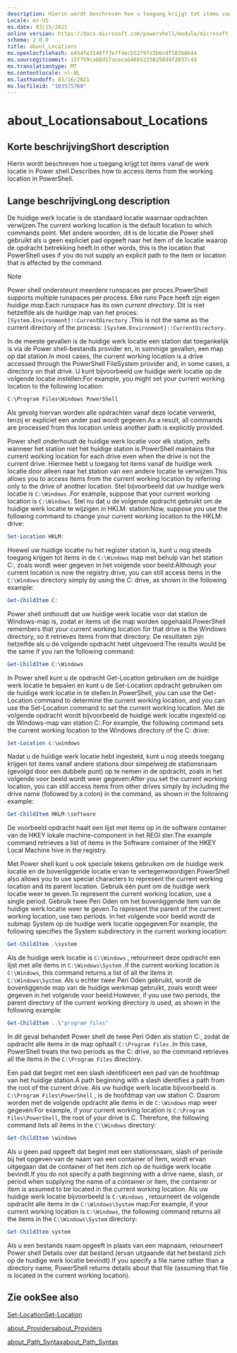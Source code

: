 ```yaml
---
description: Hierin wordt beschreven hoe u toegang krijgt tot items vanaf de werk locatie in Power shell.
Locale: en-US
ms.date: 03/15/2021
online version: https://docs.microsoft.com/powershell/module/microsoft.powershell.core/about/about_locations?view=powershell-7.2&WT.mc_id=ps-gethelp
schema: 2.0.0
title: about_Locations
ms.openlocfilehash: e454fe3148ff3e7fdecb52f9fd3b6cdf583b8644
ms.sourcegitcommit: 15f759ca68d17acecab46b52250298d4f2037c4d
ms.translationtype: MT
ms.contentlocale: nl-NL
ms.lasthandoff: 03/16/2021
ms.locfileid: "103575760"
---
```

# <a name="about_locations"></a><span data-ttu-id="cb4e8-103">about_Locations</span><span class="sxs-lookup"><span data-stu-id="cb4e8-103">about_Locations</span></span>

## <a name="short-description"></a><span data-ttu-id="cb4e8-104">Korte beschrijving</span><span class="sxs-lookup"><span data-stu-id="cb4e8-104">Short description</span></span>
<span data-ttu-id="cb4e8-105">Hierin wordt beschreven hoe u toegang krijgt tot items vanaf de werk locatie in Power shell.</span><span class="sxs-lookup"><span data-stu-id="cb4e8-105">Describes how to access items from the working location in PowerShell.</span></span>

## <a name="long-description"></a><span data-ttu-id="cb4e8-106">Lange beschrijving</span><span class="sxs-lookup"><span data-stu-id="cb4e8-106">Long description</span></span>

<span data-ttu-id="cb4e8-107">De huidige werk locatie is de standaard locatie waarnaar opdrachten verwijzen.</span><span class="sxs-lookup"><span data-stu-id="cb4e8-107">The current working location is the default location to which commands point.</span></span>
<span data-ttu-id="cb4e8-108">Met andere woorden, dit is de locatie die Power shell gebruikt als u geen expliciet pad opgeeft naar het item of de locatie waarop de opdracht betrekking heeft.</span><span class="sxs-lookup"><span data-stu-id="cb4e8-108">In other words, this is the location that PowerShell uses if you do not supply an explicit path to the item or location that is affected by the command.</span></span>

> [!NOTE]
> <span data-ttu-id="cb4e8-109">Power shell ondersteunt meerdere runspaces per proces.</span><span class="sxs-lookup"><span data-stu-id="cb4e8-109">PowerShell supports multiple runspaces per process.</span></span> <span data-ttu-id="cb4e8-110">Elke runs Pace heeft zijn eigen _huidige map_.</span><span class="sxs-lookup"><span data-stu-id="cb4e8-110">Each runspace has its own _current directory_.</span></span> <span data-ttu-id="cb4e8-111">Dit is niet hetzelfde als de huidige map van het proces: `[System.Environment]::CurrentDirectory` .</span><span class="sxs-lookup"><span data-stu-id="cb4e8-111">This is not the same as the current directory of the process: `[System.Environment]::CurrentDirectory`.</span></span>

<span data-ttu-id="cb4e8-112">In de meeste gevallen is de huidige werk locatie een station dat toegankelijk is via de Power shell-bestands provider en, in sommige gevallen, een map op dat station.</span><span class="sxs-lookup"><span data-stu-id="cb4e8-112">In most cases, the current working location is a drive accessed through the PowerShell FileSystem provider and, in some cases, a directory on that drive.</span></span>
<span data-ttu-id="cb4e8-113">U kunt bijvoorbeeld uw huidige werk locatie op de volgende locatie instellen:</span><span class="sxs-lookup"><span data-stu-id="cb4e8-113">For example, you might set your current working location to the following location:</span></span>

```powershell
C:\Program Files\Windows PowerShell
```

<span data-ttu-id="cb4e8-114">Als gevolg hiervan worden alle opdrachten vanaf deze locatie verwerkt, tenzij er expliciet een ander pad wordt gegeven.</span><span class="sxs-lookup"><span data-stu-id="cb4e8-114">As a result, all commands are processed from this location unless another path is explicitly provided.</span></span>

<span data-ttu-id="cb4e8-115">Power shell onderhoudt de huidige werk locatie voor elk station, zelfs wanneer het station niet het huidige station is.</span><span class="sxs-lookup"><span data-stu-id="cb4e8-115">PowerShell maintains the current working location for each drive even when the drive is not the current drive.</span></span> <span data-ttu-id="cb4e8-116">Hiermee hebt u toegang tot items vanaf de huidige werk locatie door alleen naar het station van een andere locatie te verwijzen.</span><span class="sxs-lookup"><span data-stu-id="cb4e8-116">This allows you to access items from the current working location by referring only to the drive of another location.</span></span>
<span data-ttu-id="cb4e8-117">Stel bijvoorbeeld dat uw huidige werk locatie is `C:\Windows` .</span><span class="sxs-lookup"><span data-stu-id="cb4e8-117">For example, suppose that your current working location is `C:\Windows`.</span></span> <span data-ttu-id="cb4e8-118">Stel nu dat u de volgende opdracht gebruikt om de huidige werk locatie te wijzigen in HKLM: station:</span><span class="sxs-lookup"><span data-stu-id="cb4e8-118">Now, suppose you use the following command to change your current working location to the HKLM: drive:</span></span>

```powershell
Set-Location HKLM:
```

<span data-ttu-id="cb4e8-119">Hoewel uw huidige locatie nu het register station is, kunt u nog steeds toegang krijgen tot items in de `C:\Windows` map met behulp van het station C:, zoals wordt weer gegeven in het volgende voor beeld:</span><span class="sxs-lookup"><span data-stu-id="cb4e8-119">Although your current location is now the registry drive, you can still access items in the `C:\Windows` directory simply by using the C: drive, as shown in the following example:</span></span>

```powershell
Get-ChildItem C:
```

<span data-ttu-id="cb4e8-120">Power shell onthoudt dat uw huidige werk locatie voor dat station de Windows-map is, zodat er items uit die map worden opgehaald.</span><span class="sxs-lookup"><span data-stu-id="cb4e8-120">PowerShell remembers that your current working location for that drive is the Windows directory, so it retrieves items from that directory.</span></span> <span data-ttu-id="cb4e8-121">De resultaten zijn hetzelfde als u de volgende opdracht hebt uitgevoerd:</span><span class="sxs-lookup"><span data-stu-id="cb4e8-121">The results would be the same if you ran the following command:</span></span>

```powershell
Get-ChildItem C:\Windows
```

<span data-ttu-id="cb4e8-122">In Power shell kunt u de opdracht Get-Location gebruiken om de huidige werk locatie te bepalen en kunt u de Set-Location opdracht gebruiken om de huidige werk locatie in te stellen.</span><span class="sxs-lookup"><span data-stu-id="cb4e8-122">In PowerShell, you can use the Get-Location command to determine the current working location, and you can use the Set-Location command to set the current working location.</span></span> <span data-ttu-id="cb4e8-123">Met de volgende opdracht wordt bijvoorbeeld de huidige werk locatie ingesteld op de Windows-map van station C:.</span><span class="sxs-lookup"><span data-stu-id="cb4e8-123">For example, the following command sets the current working location to the Windows directory of the C: drive:</span></span>

```powershell
Set-Location c:\windows
```

<span data-ttu-id="cb4e8-124">Nadat u de huidige werk locatie hebt ingesteld, kunt u nog steeds toegang krijgen tot items vanaf andere stations door simpelweg de stationsnaam (gevolgd door een dubbele punt) op te nemen in de opdracht, zoals in het volgende voor beeld wordt weer gegeven:</span><span class="sxs-lookup"><span data-stu-id="cb4e8-124">After you set the current working location, you can still access items from other drives simply by including the drive name (followed by a colon) in the command, as shown in the following example:</span></span>

```powershell
Get-ChildItem HKLM:\software
```

<span data-ttu-id="cb4e8-125">De voorbeeld opdracht haalt een lijst met items op in de software container van de HKEY lokale machine-component in het REGI ster.</span><span class="sxs-lookup"><span data-stu-id="cb4e8-125">The example command retrieves a list of items in the Software container of the HKEY Local Machine hive in the registry.</span></span>

<span data-ttu-id="cb4e8-126">Met Power shell kunt u ook speciale tekens gebruiken om de huidige werk locatie en de bovenliggende locatie ervan te vertegenwoordigen.</span><span class="sxs-lookup"><span data-stu-id="cb4e8-126">PowerShell also allows you to use special characters to represent the current working location and its parent location.</span></span> <span data-ttu-id="cb4e8-127">Gebruik één punt om de huidige werk locatie weer te geven.</span><span class="sxs-lookup"><span data-stu-id="cb4e8-127">To represent the current working location, use a single period.</span></span> <span data-ttu-id="cb4e8-128">Gebruik twee Peri Oden om het bovenliggende item van de huidige werk locatie weer te geven.</span><span class="sxs-lookup"><span data-stu-id="cb4e8-128">To represent the parent of the current working location, use two periods.</span></span> <span data-ttu-id="cb4e8-129">In het volgende voor beeld wordt de submap System op de huidige werk locatie opgegeven:</span><span class="sxs-lookup"><span data-stu-id="cb4e8-129">For example, the following specifies the System subdirectory in the current working location:</span></span>

```powershell
Get-ChildItem .\system
```

<span data-ttu-id="cb4e8-130">Als de huidige werk locatie is `C:\Windows` , retourneert deze opdracht een lijst met alle items in `C:\Windows\System` .</span><span class="sxs-lookup"><span data-stu-id="cb4e8-130">If the current working location is `C:\Windows`, this command returns a list of all the items in `C:\Windows\System`.</span></span> <span data-ttu-id="cb4e8-131">Als u echter twee Peri Oden gebruikt, wordt de bovenliggende map van de huidige werkmap gebruikt, zoals wordt weer gegeven in het volgende voor beeld:</span><span class="sxs-lookup"><span data-stu-id="cb4e8-131">However, if you use two periods, the parent directory of the current working directory is used, as shown in the following example:</span></span>

```powershell
Get-ChildItem ..\"program files"
```

<span data-ttu-id="cb4e8-132">In dit geval behandelt Power shell de twee Peri Oden als station C:, zodat de opdracht alle items in de map ophaalt `C:\Program Files` .</span><span class="sxs-lookup"><span data-stu-id="cb4e8-132">In this case, PowerShell treats the two periods as the C: drive, so the command retrieves all the items in the `C:\Program Files` directory.</span></span>

<span data-ttu-id="cb4e8-133">Een pad dat begint met een slash identificeert een pad van de hoofdmap van het huidige station.</span><span class="sxs-lookup"><span data-stu-id="cb4e8-133">A path beginning with a slash identifies a path from the root of the current drive.</span></span> <span data-ttu-id="cb4e8-134">Als uw huidige werk locatie bijvoorbeeld is `C:\Program Files\PowerShell` , is de hoofdmap van uw station C. Daarom worden met de volgende opdracht alle items in de `C:\Windows` map weer gegeven:</span><span class="sxs-lookup"><span data-stu-id="cb4e8-134">For example, if your current working location is `C:\Program Files\PowerShell`, the root of your drive is C. Therefore, the following command lists all items in the `C:\Windows` directory:</span></span>

```powershell
Get-ChildItem \windows
```

<span data-ttu-id="cb4e8-135">Als u geen pad opgeeft dat begint met een stationsnaam, slash of periode bij het opgeven van de naam van een container of item, wordt ervan uitgegaan dat de container of het item zich op de huidige werk locatie bevindt.</span><span class="sxs-lookup"><span data-stu-id="cb4e8-135">If you do not specify a path beginning with a drive name, slash, or period when supplying the name of a container or item, the container or item is assumed to be located in the current working location.</span></span> <span data-ttu-id="cb4e8-136">Als uw huidige werk locatie bijvoorbeeld is `C:\Windows` , retourneert de volgende opdracht alle items in de `C:\Windows\System` map:</span><span class="sxs-lookup"><span data-stu-id="cb4e8-136">For example, if your current working location is `C:\Windows`, the following command returns all the items in the `C:\Windows\System` directory:</span></span>

```powershell
Get-ChildItem system
```

<span data-ttu-id="cb4e8-137">Als u een bestands naam opgeeft in plaats van een mapnaam, retourneert Power shell Details over dat bestand (ervan uitgaande dat het bestand zich op de huidige werk locatie bevindt).</span><span class="sxs-lookup"><span data-stu-id="cb4e8-137">If you specify a file name rather than a directory name, PowerShell returns details about that file (assuming that file is located in the current working location).</span></span>

## <a name="see-also"></a><span data-ttu-id="cb4e8-138">Zie ook</span><span class="sxs-lookup"><span data-stu-id="cb4e8-138">See also</span></span>

[<span data-ttu-id="cb4e8-139">Set-Location</span><span class="sxs-lookup"><span data-stu-id="cb4e8-139">Set-Location</span></span>](xref:Microsoft.PowerShell.Management.Set-Location)

[<span data-ttu-id="cb4e8-140">about_Providers</span><span class="sxs-lookup"><span data-stu-id="cb4e8-140">about_Providers</span></span>](about_Providers.md)

[<span data-ttu-id="cb4e8-141">about_Path_Syntax</span><span class="sxs-lookup"><span data-stu-id="cb4e8-141">about_Path_Syntax</span></span>](about_Path_Syntax.md)
